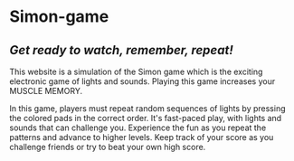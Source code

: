 # Simon-game
<h2><em>Get ready to watch, remember, repeat!</em></h2>
<p>This website is a simulation of the Simon game which is the exciting electronic game of lights and sounds. Playing this game increases your MUSCLE MEMORY.</p>
<p>In this game, players must repeat random sequences of lights by pressing the colored pads in the correct order. It's fast-paced play, with lights and sounds that can challenge you. Experience the fun as you repeat the patterns and advance to higher levels. Keep track of your score as you challenge friends or try to beat your own high score.</p>
